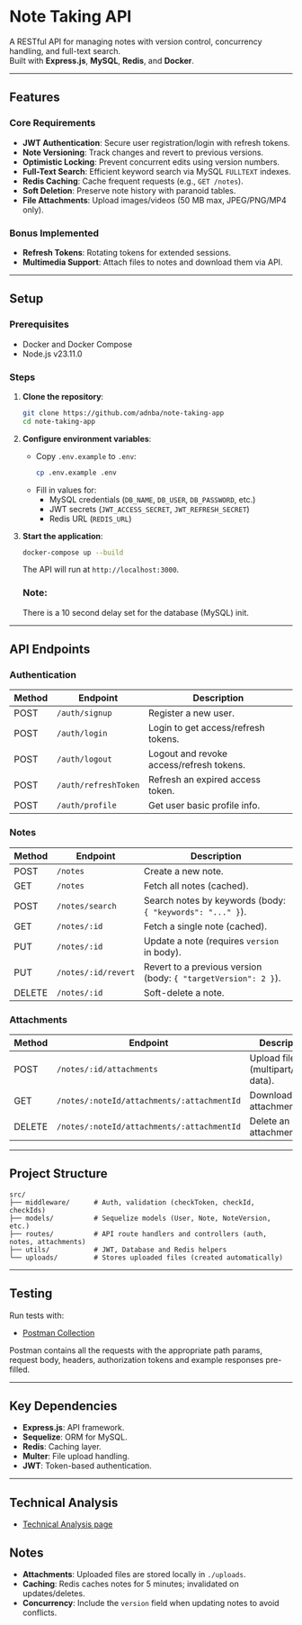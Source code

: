 # Note Taking API

A RESTful API for managing notes with version control, concurrency handling, and full-text search.  
Built with **Express.js**, **MySQL**, **Redis**, and **Docker**.

---

## Features

### Core Requirements

- **JWT Authentication**: Secure user registration/login with refresh tokens.
- **Note Versioning**: Track changes and revert to previous versions.
- **Optimistic Locking**: Prevent concurrent edits using version numbers.
- **Full-Text Search**: Efficient keyword search via MySQL `FULLTEXT` indexes.
- **Redis Caching**: Cache frequent requests (e.g., `GET /notes`).
- **Soft Deletion**: Preserve note history with paranoid tables.
- **File Attachments**: Upload images/videos (50 MB max, JPEG/PNG/MP4 only).

### Bonus Implemented

- **Refresh Tokens**: Rotating tokens for extended sessions.
- **Multimedia Support**: Attach files to notes and download them via API.

---

## Setup

### Prerequisites

- Docker and Docker Compose
- Node.js v23.11.0

### Steps

1. **Clone the repository**:

   ```bash
   git clone https://github.com/adnba/note-taking-app
   cd note-taking-app
   ```

2. **Configure environment variables**:

   - Copy `.env.example` to `.env`:
     ```bash
     cp .env.example .env
     ```
   - Fill in values for:
     - MySQL credentials (`DB_NAME`, `DB_USER`, `DB_PASSWORD`, etc.)
     - JWT secrets (`JWT_ACCESS_SECRET`, `JWT_REFRESH_SECRET`)
     - Redis URL (`REDIS_URL`)

3. **Start the application**:
   ```bash
   docker-compose up --build
   ```
   The API will run at `http://localhost:3000`.
   ### Note:
   There is a 10 second delay set for the database (MySQL) init.

---

## API Endpoints

### Authentication

| Method | Endpoint             | Description                              |
| ------ | -------------------- | ---------------------------------------- |
| POST   | `/auth/signup`       | Register a new user.                     |
| POST   | `/auth/login`        | Login to get access/refresh tokens.      |
| POST   | `/auth/logout`       | Logout and revoke access/refresh tokens. |
| POST   | `/auth/refreshToken` | Refresh an expired access token.         |
| POST   | `/auth/profile`      | Get user basic profile info.             |

### Notes

| Method | Endpoint            | Description                                                    |
| ------ | ------------------- | -------------------------------------------------------------- |
| POST   | `/notes`            | Create a new note.                                             |
| GET    | `/notes`            | Fetch all notes (cached).                                      |
| POST   | `/notes/search`     | Search notes by keywords (body: `{ "keywords": "..." }`).      |
| GET    | `/notes/:id`        | Fetch a single note (cached).                                  |
| PUT    | `/notes/:id`        | Update a note (requires `version` in body).                    |
| PUT    | `/notes/:id/revert` | Revert to a previous version (body: `{ "targetVersion": 2 }`). |
| DELETE | `/notes/:id`        | Soft-delete a note.                                            |

### Attachments

| Method | Endpoint                                   | Description                         |
| ------ | ------------------------------------------ | ----------------------------------- |
| POST   | `/notes/:id/attachments`                   | Upload files (multipart/form-data). |
| GET    | `/notes/:noteId/attachments/:attachmentId` | Download an attachment.             |
| DELETE | `/notes/:noteId/attachments/:attachmentId` | Delete an attachment.               |

---

## Project Structure

```
src/
├── middleware/      # Auth, validation (checkToken, checkId, checkIds)
├── models/          # Sequelize models (User, Note, NoteVersion, etc.)
├── routes/          # API route handlers and controllers (auth, notes, attachments)
├── utils/           # JWT, Database and Redis helpers
└── uploads/         # Stores uploaded files (created automatically)
```

---

## Testing

Run tests with:

- [Postman Collection](https://www.postman.com/adnenba/workspace/my-workspace/collection/4908408-cd7fa79f-cfdd-44c1-8094-18ae2eafdf2b?action=share&creator=4908408)

Postman contains all the requests with the appropriate path params, request body, headers, authorization tokens and example responses pre-filled.

---

## Key Dependencies

- **Express.js**: API framework.
- **Sequelize**: ORM for MySQL.
- **Redis**: Caching layer.
- **Multer**: File upload handling.
- **JWT**: Token-based authentication.

---

## Technical Analysis

- [Technical Analysis page](./technical_analysis.md)

## Notes

- **Attachments**: Uploaded files are stored locally in `./uploads`.
- **Caching**: Redis caches notes for 5 minutes; invalidated on updates/deletes.
- **Concurrency**: Include the `version` field when updating notes to avoid conflicts.
